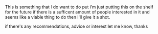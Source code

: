 This is something that I do want to do put i'm just putting this on the shelf for the future 
if there is a sufficent amount of people interested in it and seems like a viable thing to do then i'll give it a shot.

if there's any recommendations, advice or interest let me know, thanks 
